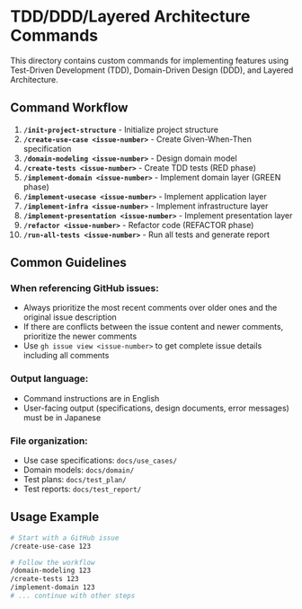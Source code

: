 # TDD/DDD/Layered Architecture Commands

This directory contains custom commands for implementing features using Test-Driven Development (TDD), Domain-Driven Design (DDD), and Layered Architecture.

## Command Workflow

1. **`/init-project-structure`** - Initialize project structure
2. **`/create-use-case <issue-number>`** - Create Given-When-Then specification
3. **`/domain-modeling <issue-number>`** - Design domain model
4. **`/create-tests <issue-number>`** - Create TDD tests (RED phase)
5. **`/implement-domain <issue-number>`** - Implement domain layer (GREEN phase)
6. **`/implement-usecase <issue-number>`** - Implement application layer
7. **`/implement-infra <issue-number>`** - Implement infrastructure layer
8. **`/implement-presentation <issue-number>`** - Implement presentation layer
9. **`/refactor <issue-number>`** - Refactor code (REFACTOR phase)
10. **`/run-all-tests <issue-number>`** - Run all tests and generate report

## Common Guidelines

### When referencing GitHub issues:
- Always prioritize the most recent comments over older ones and the original issue description
- If there are conflicts between the issue content and newer comments, prioritize the newer comments
- Use `gh issue view <issue-number>` to get complete issue details including all comments

### Output language:
- Command instructions are in English
- User-facing output (specifications, design documents, error messages) must be in Japanese

### File organization:
- Use case specifications: `docs/use_cases/`
- Domain models: `docs/domain/`
- Test plans: `docs/test_plan/`
- Test reports: `docs/test_report/`

## Usage Example

```bash
# Start with a GitHub issue
/create-use-case 123

# Follow the workflow
/domain-modeling 123
/create-tests 123
/implement-domain 123
# ... continue with other steps
```